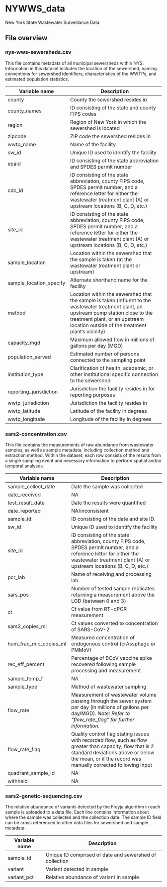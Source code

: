 # NYWWS_data
New York State Wastewater Surveillance Data

## File overview

### nys-wws-sewersheds.csv

This file contains metadata of all municipal sewersheds within NYS. Information in this dataset includes the location of the sewershed, naming conventions for sewershed identifiers, characteristics of the WWTPs, and estimated population statistics.

| Variable name | Description |
| --- | --- |
| county | County the sewershed resides in |
| county_names | ID consisting of the state and county FIPS codes |
| region | Region of New York in which the sewershed is located |
| zipcode | ZIP code the sewershed resides in |
| wwtp_name | Name of the facility |
| sw_id | Unique ID used to identify the facility |
| epaid | ID consisting of the state abbreviation and SPDES permit number |
| cdc_id | ID consisting of the state abbreviation, county FIPS code, SPDES permit number, and a reference letter for either the wastewater treatment plant (A) or upstream locations (B, C, D, etc.) |
| site_id | ID consisting of the state abbreviation, county FIPS code, SPDES permit number, and a reference letter for either the wastewater treatment plant (A) or upstream locations (B, C, D, etc.) |
| sample_location | Location within the sewershed that the sample is taken (at the wastewater treatment plant or upstream) |
| sample_location_specify | Alternate shorthand name for the facility |
| method | Location within the sewershed that the sample is taken (influent to the wastewater treatment plant, an upstream pump station close to the treatment plant, or an upstream location outside of the treatment plant’s vicinity) |
| capacity_mgd | Maximum allowed flow in millions of gallons per day (MGD) |
| population_served | Estimated number of persons connected to the sampling point |
| institution_type | Clarification of health, academic, or other institutional specific connection to the sewershed |
| reporting_jurisdiction | Jurisdiction the facility resides in for reporting purposes |
| wwtp_jurisdiction | Jurisdiction the facility resides in |
| wwtp_latitude | Latitude of the facility in degrees |
| wwtp_longitude | Longitude of the facility in degrees |

### sars2-concentration.csv

This file contains the measurements of raw abundance from wastewater samples, as well as sample metadata, including collection method and extraction method. Within the dataset, each row consists of the results from a single sampling event and necessary information to perform spatial and/or temporal analyses.

| Variable name | Description |
| --- | --- |
| sample_collect_date | Date the sample was collected |
| date_received | NA |
| test_result_date | Date the results were quantified |
| date_reported | NA/inconsistent |
| sample_id | ID consisting of the date and site ID.
| sw_id | Unique ID used to identify the facility |
| site_id | ID consisting of the state abbreviation, county FIPS code, SPDES permit number, and a reference letter for either the wastewater treatment plant (A) or upstream locations (B, C, D, etc.) |
| pcr_lab | Name of receiving and processing lab |
| sars_pos | Number of tested sample replicates returning a measurement above the LOD (between 0 and 3) |
| ct | Ct value from RT-qPCR measurement |
| sars2_copies_ml | Ct values converted to concentration of SARS-CoV-2 |
| hum_frac_mic_copies_ml | Measured concentration of endogenous control (crAssphage or PMMoV) |
| rec_eff_percent | Percentage of BCoV vaccine spike recovered following sample processing and measurement |
| sample_temp_f | NA |
| sample_type | Method of wastewater sampling |
| flow_rate | Measurement of wastewater volume passing through the sewer system per day (in millions of gallons per day/MGD). *Note: Refer to “flow_rate_flag” for further information.*
| flow_rate_flag | Quality control flag stating issues with recorded flow, such as flow greater than capacity, flow that is 2 standard deviations above or below the mean, or if the record was manually corrected following input |
| quadrant_sample_id | NA |
| withheld | NA |

### sars2-genetic-sequencing.csv

The relative abundance of variants detected by the Freyja algorithm in each sample is uploaded to a data file. Each line contains information about where the sample was collected and the collection date. The sample ID field can be cross referenced to other data files for sewershed and sample metadata.

| Variable name | Description |
| --- | --- |
| sample_id | Unique ID comprised of date and sewershed of collection |
| variant | Variant detected in sample |
| variant_pct | Relative abundance of variant in sample |
